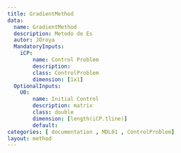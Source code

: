 ```yaml
---
title: GradientMethod
data: 
  name: GradientMethod
  description: Metodo de Es
  autor: JOroya
  MandatoryInputs:   
    iCP: 
        name: Control Problem
        description: 
        class: ControlProblem
        dimension: [1x1]
  OptionalInputs:
    U0:
        name: Initial Control 
        description: matrix 
        class: double
        dimension: [length(iCP.tline)]
        default:
categories: [ documentation , MDL01 , ControlProblem]
layout: method
---
```

